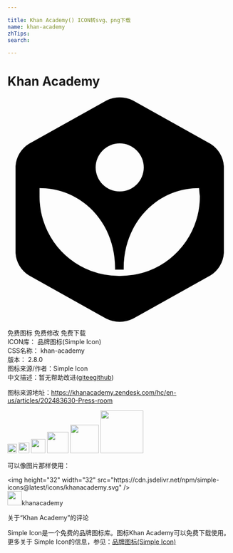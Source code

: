 ```yaml
---

title: Khan Academy() ICON转svg、png下载
name: khan-academy
zhTips: 
search: 

---
```


# Khan Academy  <small style="font-size: 60%;font-weight: 100"></small>

<div id="svg" class="svg-wrap">
<svg role="img" viewBox="0 0 24 24" xmlns="http://www.w3.org/2000/svg"><title>Khan Academy icon</title><path d="M21.724 4.973L13.418.328a3.214 3.214 0 0 0-2.828 0L2.276 4.973A3.05 3.05 0 0 0 .862 7.371v9.256a3.05 3.05 0 0 0 1.414 2.4l8.306 4.645a3.214 3.214 0 0 0 2.828 0l8.314-4.645a3.05 3.05 0 0 0 1.414-2.4V7.373a3.05 3.05 0 0 0-1.414-2.4zM12 4.921a2.571 2.571 0 1 1 .001 5.143A2.571 2.571 0 0 1 12 4.92zm3.094 13.627a9.119 9.119 0 0 1-3.103.549 8.972 8.972 0 0 1-3.076-.55 8.493 8.493 0 0 1-5.486-7.987v-.857c4.646.017 8.074 3.823 8.074 8.51v.198h.926v-.197c0-4.688 3.445-8.51 8.056-8.51.026.29.043.582.086.856a8.502 8.502 0 0 1-5.477 7.988z"/></svg>
</div>
<detail full-name='khan-academy'></detail>

<div class="detail-page">
<p>
<span><span class="badge-success badge">免费图标</span> <span class="badge-success badge">免费修改</span>  <span class="badge-success badge">免费下载</span> </span>
<br/>
<span>
ICON库：
<span class="badge-secondary badge">品牌图标(Simple Icon)</span> 
</span>
<br/>
<span>
CSS名称：
<span class="badge-secondary badge">khan-academy</span> 
</span>

<br/>
<span>
版本：
<span class="badge-secondary badge">2.8.0</span> 
</span>
<br/>
<span>图标来源/作者：<span class="badge-light badge">Simple Icon</span></span> 
<br/>
<span class="zh-detail">中文描述：暂无<span class="help-link"><span>帮助改进</span>(<a href="https://gitee.com/liuwave/icon-helper/edit/master/json/brands/khan-academy.json" target="_blank" rel="noopener noreferrer">gitee</a><a href="https://github.com/liuwave/icon-helper/edit/master/json/brands/khan-academy.json" target="_blank" rel="noopener noreferrer">github</a></span>)</span><br/>
</p>
</div><div class="description description alert alert-light"><p>图标来源地址：<a href="https://khanacademy.zendesk.com/hc/en-us/articles/202483630-Press-room" target="_blank" rel="noopener noreferrer">https://khanacademy.zendesk.com/hc/en-us/articles/202483630-Press-room</a></p></div>
<div class="alert alert-dark">
<img height="21" width="21" src="https://cdn.jsdelivr.net/npm/simple-icons@latest/icons/khanacademy.svg" />
<img height="24" width="24" src="https://cdn.jsdelivr.net/npm/simple-icons@latest/icons/khanacademy.svg" />
<img height="32" width="32" src="https://cdn.jsdelivr.net/npm/simple-icons@latest/icons/khanacademy.svg" />
<img height="48" width="48" src="https://cdn.jsdelivr.net/npm/simple-icons@latest/icons/khanacademy.svg" />
<img height="64" width="64" src="https://cdn.jsdelivr.net/npm/simple-icons@latest/icons/khanacademy.svg" />
<img height="96" width="96" src="https://cdn.jsdelivr.net/npm/simple-icons@latest/icons/khanacademy.svg" />

</div>
<div>
  <p>可以像图片那样使用：    
  </p>
  <div class="alert alert-primary" style="font-size: 14px">
    &lt;img height="32" width="32" src="https://cdn.jsdelivr.net/npm/simple-icons@latest/icons/khanacademy.svg" /&gt;
    <copy-btn content='<img height="32" width="32" src="https://cdn.jsdelivr.net/npm/simple-icons@latest/icons/khanacademy.svg" />'></copy-btn>
  </div>
  <div class="alert alert-secondary">
    <img height="32" width="32" src="https://cdn.jsdelivr.net/npm/simple-icons@latest/icons/khanacademy.svg" />khanacademy
    <copy-btn content="khanacademy" btn-title="复制图标名称"></copy-btn>
  </div>
</div>

<Vssue title="关于“Khan Academy”的评论" >关于“Khan Academy”的评论</Vssue>


<div><p>Simple Icon是一个免费的品牌图标库。图标Khan Academy可以免费下载使用。更多关于  Simple Icon的信息，参见：<a target="_blank" href="https://iconhelper.cn/brands.html">品牌图标(Simple Icon)</a>
</p></div>
